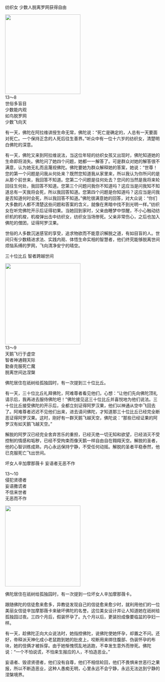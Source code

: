 纺织女 少数人脱离罗网获得自由

<div class="e2">
<img src="images/fjj-57-1.jpg" width="245" height="259"/>
<div>
13～8<br>
 世俗多盲目<br>
 少数能内观<br>
 如鸟脱罗网<br>
 少数飞向天
</div>
</div>

有一天，佛陀在阿拉维讲授生命无常，佛陀说：“死亡是确定的，人总有一天要面对死亡。一个保持正念的人死后往生善界。”听众中有一位十六岁的纺织女，清楚明白佛陀的深意。

有一天，佛陀又来到阿拉维说法，当这位年轻的纺织女孩又出现时，佛陀知道她的生命即将消失。佛陀问了她四个问题，她都一一解答了。可是群众对她的解答很不满意，认为她无礼而且蔑视佛陀。佛陀要她为群众解释她的答案，她说：“世尊！您的第一个问题是问我从何处来？既然您知道我从家里来，所以我认为你所问的是从那个前世来，我回答不知道。您第二个问题是往何处去？您问的当然是我将来轮回往生何处，我回答不知道。您第三个问题问我你不知道吗？这应当是问我知不知道总有一天我将会死，所以我回答知道。您第四个问题是你知道吗？这应当是问我是否知道何时会死，所以我回答不知道。”佛陀很满意她的回答，对大众说：“你们大多数的人都不清楚这些问题和答案的含义，就像在黑暗中找不到光明一样。”纺织女在听完佛陀开示后证得初果。当她回到家时，父亲由睡梦中惊醒，不小心触动纺织机的机梭，机梭弹出击中纺织女，纺织女当场惨死。父亲非常伤心，之后也加入佛陀的僧团，证得阿罗汉果。

世俗的人多数沉迷感官的享受，追求物欲而不能意识解脱之道，有如目盲的人。世间只有少数精进求法、实践内观、体悟生命实相的智慧者，他们终究能够脱离世间烦恼系缚的罗网，飞向清净安宁的晴空。

三十位比丘 智者跨越世间

<div class="e2">
<img src="images/fjj-57-2.jpg" width="245" height="264"/>
<div>
13～9<br>
 天鹅飞行于虚空<br>
 智者神通翱天际<br>
 勤奋克服死亡魔<br>
 脱离世间达涅槃
</div>
</div>

佛陀居住在祇树给孤独园时，有一次提到三十位比丘。

有一天，三十位比丘礼拜佛陀，阿难尊者看见他们，心想：“让他们先向佛陀顶礼请示后，我再进去服侍佛陀吧！”佛陀接见这三十位比丘并喜悦地为他们说法。三十位比丘接受佛陀的开示后，全都立刻证得阿罗汉果，他们以神通从空中飞回去了。阿难尊者迟迟不见他们出来，进去请问佛陀，才知道那三十位比丘已经完全断恶证得阿罗汉果。这时，刚好有一群天鹅飞越天空，佛陀说：“那些已经证果的阿罗汉有如天鹅飞越天空。”

解脱的阿罗汉已经完全舍弃苦乐的重担，已经灭绝一切无知和欲望，已经消灭不受控制的情感和垢秽，已经不受拘束而像天鹅一样自由自在翱翔天空。解脱的圣者，他的心智训练成熟，内心永远保持宁静，不受任何动摇。解脱的圣者平稳泰然，他已克服死亡飞出世间。



坏女人辛加摩那薇卡 妄语者无恶不作

<div class="e2">
<div>
 <p class="p13-5">13～10<br>
 侵犯贤德者<br>
 妄语撒谎者<br>
 不信来世者<br>
 无恶而不作</p> 
</div>
<img src="images/fjj-57-3.jpg" width="245" height="263"/>
</div>

佛陀居住在祇树给孤独园时，有一次提到一位坏女人辛加摩那薇卡。

跟随佛陀的信徒愈来愈多，异教徒发现自己的信徒愈来愈少时，就利用他们的一位美丽女信徒辛加摩那薇卡来破坏佛陀的名誉。这位美女设计并让人知道她在祇树给孤独园过夜。三四个月后，假装怀孕了。九个月以后，更装扮成像要临盆的孕妇一样。

有一天，趁佛陀正向大众说法时，她指控佛陀，说佛陀使她怀孕，却置之不问。还好，帝释派天神化成小老鼠跑到她的肚皮上，咬断用来绑住腹部、伪装怀孕的布块，她的伎俩才被拆穿。由于她惭愧慌乱地逃跑，不幸发生意外而惨死。佛陀说：“一个不怕说谎，不怕来生报应的人，不怕造恶业。”

妄语者、毁谤贤德者，他们没有自尊，他们不相信轮回，他们不畏惧来世恶行之果报，所以不断造恶业，这种人愚痴无明，心里永远不会宁静，永远无法达到宁静的涅槃境界。

